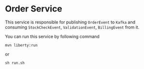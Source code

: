 # Order Service

This service is responsible for publishing `OrderEvent` to `Kafka` and consuming `StockCheckEvent`, `ValidationEvent`, `BillingEvent` from it.

You can run this service by following command

```shell script
mvn liberty:run
```

or

```shell script
sh run.sh
```